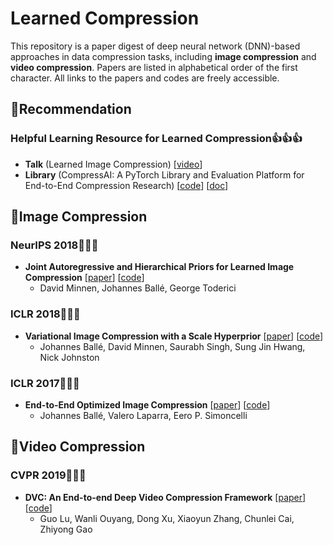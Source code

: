 # Learned Compression

This repository is a paper digest of deep neural network (DNN)-based approaches in data compression tasks, including **image compression** and **video compression**. Papers are listed in alphabetical order of the first character. All links to the papers and codes are freely accessible.



## :star2:Recommendation

### Helpful Learning Resource for Learned Compression:thumbsup::thumbsup::thumbsup:

- **Talk** (Learned Image Compression) [[video](https://www.youtube.com/watch?v=x_q7cZviXkY)]
- **Library** (CompressAI: A PyTorch Library and Evaluation Platform for End-to-End Compression Research) [[code](https://github.com/InterDigitalInc/CompressAI)] [[doc](https://interdigitalinc.github.io/CompressAI/)]



## :bookmark:Image Compression

### NeurIPS 2018:tada::tada::tada:

- **Joint Autoregressive and Hierarchical Priors for Learned Image Compression** [[paper](https://arxiv.org/abs/1809.02736)] [[code](https://github.com/InterDigitalInc/CompressAI)]
  - David Minnen, Johannes Ballé, George Toderici

### ICLR 2018:tada::tada::tada:

- **Variational Image Compression with a Scale Hyperprior** [[paper](https://arxiv.org/abs/1802.01436)] [[code](https://github.com/InterDigitalInc/CompressAI)]
  - Johannes Ballé, David Minnen, Saurabh Singh, Sung Jin Hwang, Nick Johnston

### ICLR 2017:tada::tada::tada:

- **End-to-End Optimized Image Compression** [[paper](https://arxiv.org/abs/1611.01704)] [[code](https://github.com/tensorflow/compression)]
  - Johannes Ballé, Valero Laparra, Eero P. Simoncelli



## :bookmark:Video Compression

### CVPR 2019:tada::tada::tada:

- **DVC: An End-to-end Deep Video Compression Framework** [[paper](https://arxiv.org/abs/1812.00101)] [[code](https://github.com/GuoLusjtu/DVC)]
  - Guo Lu, Wanli Ouyang, Dong Xu, Xiaoyun Zhang, Chunlei Cai, Zhiyong Gao